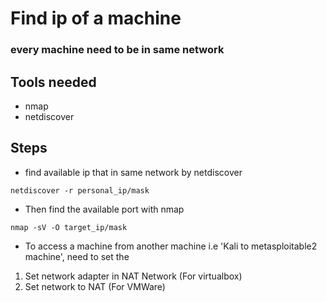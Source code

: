 # Find ip of a machine #
### every machine need to be in same network ###

## Tools needed ##
- nmap 
- netdiscover

## Steps ##
- find available ip that in same network by netdiscover
```
netdiscover -r personal_ip/mask
```
- Then find the available port with nmap
```
nmap -sV -O target_ip/mask
``` 
- To access a machine from another machine i.e 'Kali to metasploitable2 machine', need to set the 
1. Set network adapter in NAT Network (For virtualbox)
2. Set network to NAT (For VMWare)